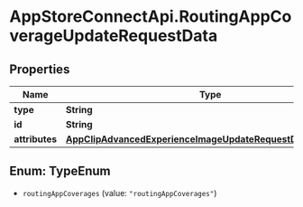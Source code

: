 # AppStoreConnectApi.RoutingAppCoverageUpdateRequestData

## Properties

Name | Type | Description | Notes
------------ | ------------- | ------------- | -------------
**type** | **String** |  | 
**id** | **String** |  | 
**attributes** | [**AppClipAdvancedExperienceImageUpdateRequestDataAttributes**](AppClipAdvancedExperienceImageUpdateRequestDataAttributes.md) |  | [optional] 



## Enum: TypeEnum


* `routingAppCoverages` (value: `"routingAppCoverages"`)




